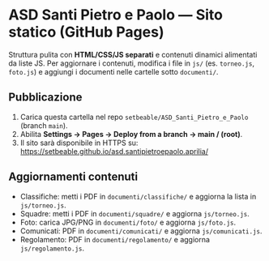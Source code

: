# ASD Santi Pietro e Paolo — Sito statico (GitHub Pages)

Struttura pulita con **HTML/CSS/JS separati** e contenuti dinamici alimentati da liste JS.
Per aggiornare i contenuti, modifica i file in `js/` (es. `torneo.js`, `foto.js`) e aggiungi i documenti nelle cartelle sotto `documenti/`.

## Pubblicazione
1. Carica questa cartella nel repo `setbeable/ASD_Santi_Pietro_e_Paolo` (branch `main`).
2. Abilita **Settings → Pages → Deploy from a branch → main / (root)**.
3. Il sito sarà disponibile in HTTPS su:
   https://setbeable.github.io/asd.santipietroepaolo.aprilia/

## Aggiornamenti contenuti
- Classifiche: metti i PDF in `documenti/classifiche/` e aggiorna la lista in `js/torneo.js`.
- Squadre: metti i PDF in `documenti/squadre/` e aggiorna `js/torneo.js`.
- Foto: carica JPG/PNG in `documenti/foto/` e aggiorna `js/foto.js`.
- Comunicati: PDF in `documenti/comunicati/` e aggiorna `js/comunicati.js`.
- Regolamento: PDF in `documenti/regolamento/` e aggiorna `js/regolamento.js`.
